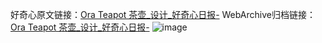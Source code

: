 好奇心原文链接：[Ora Teapot 茶壶_设计_好奇心日报-](https://www.qdaily.com/articles/7184.html)
WebArchive归档链接：[Ora Teapot 茶壶_设计_好奇心日报-](http://web.archive.org/web/20190623172033/https://www.qdaily.com/articles/7184.html)
![image](http://ww3.sinaimg.cn/large/007d5XDply1g3x08qmjhvj30u02xfaoc)